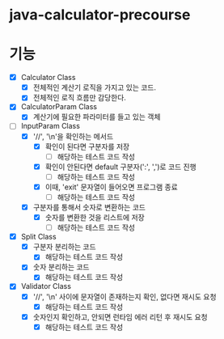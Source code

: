 # java-calculator-precourse

# 기능
- [X] Calculator Class
  - [X] 전체적인 계산기 로직을 가지고 있는 코드.
  - [X] 전체적인 로직 흐름만 감당한다.
- [X] CalculatorParam Class
  - [X] 계산기에 필요한 파라미터를 들고 있는 객체
- [ ] InputParam Class
  - [X] '//', '\n'을 확인하는 메서드
    - [X] 확인이 된다면 구분자를 저장
      - [ ] 해당하는 테스트 코드 작성
    - [X] 확인이 안된다면 default 구분자(':', ',')로 코드 진행
      - [ ] 해당하는 테스트 코드 작성
    - [X] 이때, 'exit' 문자열이 들어오면 프로그램 종료
      - [ ] 해당하는 테스트 코드 작성
  - [X] 구분자를 통해서 숫자로 변환하는 코드
    - [X] 숫자를 변환한 것을 리스트에 저장
      - [ ] 해당하는 테스트 코드 작성
- [X] Split Class
  - [X] 구분자 분리하는 코드
    - [X] 해당하는 테스트 코드 작성
  - [X] 숫자 분리하는 코드
    - [X] 해당하는 테스트 코드 작성
- [X] Validator Class
  - [X] '//', '\n' 사이에 문자열이 존재하는지 확인, 없다면 재시도 요청
    - [X] 해당하는 테스트 코드 작성
  - [X] 숫자인지 확인하고, 안되면 런타임 에러 리턴 후 재시도 요청
    - [X] 해당하는 테스트 코드 작성